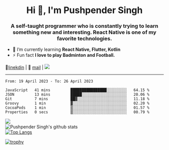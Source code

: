 <h1 align="center">Hi 👋, I'm Pushpender Singh</h1>
<h3 align="center">A self-taught programmer who is constantly trying to learn something new and interesting. React Native is one of my favorite technologies.</h3>

- 🌱 I’m currently learning **React Native, Flutter, Kotlin**
- ⚡ Fun fact **I love to play Badminton and Football.**

👔[linekdin](https://www.linkedin.com/in/pushpender-singh-240061202/) | 📧 [mail](mailto:pushpendersingh694@gmail.com) | ![](https://komarev.com/ghpvc/?username=pushpender-singh-ap&color=blue)


---

<!--START_SECTION:waka-->

```text
From: 19 April 2023 - To: 26 April 2023

JavaScript   41 mins         ████████████████░░░░░░░░░   64.15 %
JSON         13 mins         █████░░░░░░░░░░░░░░░░░░░░   20.06 %
Git          7 mins          ██▓░░░░░░░░░░░░░░░░░░░░░░   11.18 %
Groovy       1 min           ▓░░░░░░░░░░░░░░░░░░░░░░░░   02.20 %
CocoaPods    1 min           ▒░░░░░░░░░░░░░░░░░░░░░░░░   01.57 %
Properties   0 secs          ▒░░░░░░░░░░░░░░░░░░░░░░░░   00.79 %
```

<!--END_SECTION:waka-->

<img align="left" src="https://github-readme-streak-stats.herokuapp.com/?user=pushpender-singh-ap&theme=dark" /></br>
![Pushpender Singh's github stats](https://github-readme-stats.vercel.app/api?username=pushpender-singh-ap&show_icons=true&theme=radical&count_private=true)</br>
[![Top Langs](https://github-readme-stats.vercel.app/api/top-langs/?username=pushpender-singh-ap&theme=radical)](https://github.com/pushpender-singh-ap/github-readme-stats)

[![trophy](https://github-profile-trophy.vercel.app/?username=pushpender-singh-ap&theme=radical)](https://github.com/pushpender-singh-ap/pushpender-singh-ap)
